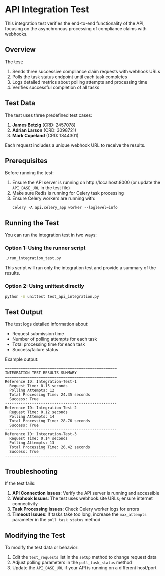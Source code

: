 # API Integration Test

This integration test verifies the end-to-end functionality of the API, focusing on the asynchronous processing of compliance claims with webhooks.

## Overview

The test:
1. Sends three successive compliance claim requests with webhook URLs
2. Polls the task status endpoint until each task completes
3. Logs detailed metrics about polling attempts and processing time
4. Verifies successful completion of all tasks

## Test Data

The test uses three predefined test cases:

1. **James Betzig** (CRD: 2457078)
2. **Adrian Larson** (CRD: 3098721)
3. **Mark Copeland** (CRD: 1844301)

Each request includes a unique webhook URL to receive the results.

## Prerequisites

Before running the test:

1. Ensure the API server is running on http://localhost:8000 (or update the `API_BASE_URL` in the test file)
2. Make sure Redis is running for Celery task processing
3. Ensure Celery workers are running with:
   ```
   celery -A api.celery_app worker --loglevel=info
   ```

## Running the Test

You can run the integration test in two ways:

### Option 1: Using the runner script

```bash
./run_integration_test.py
```

This script will run only the integration test and provide a summary of the results.

### Option 2: Using unittest directly

```bash
python -m unittest test_api_integration.py
```

## Test Output

The test logs detailed information about:

- Request submission time
- Number of polling attempts for each task
- Total processing time for each task
- Success/failure status

Example output:

```
==================================================
INTEGRATION TEST RESULTS SUMMARY
==================================================
Reference ID: Integration-Test-1
  Request Time: 0.15 seconds
  Polling Attempts: 12
  Total Processing Time: 24.35 seconds
  Success: True
--------------------------------------------------
Reference ID: Integration-Test-2
  Request Time: 0.12 seconds
  Polling Attempts: 14
  Total Processing Time: 28.76 seconds
  Success: True
--------------------------------------------------
Reference ID: Integration-Test-3
  Request Time: 0.14 seconds
  Polling Attempts: 13
  Total Processing Time: 26.42 seconds
  Success: True
--------------------------------------------------
```

## Troubleshooting

If the test fails:

1. **API Connection Issues**: Verify the API server is running and accessible
2. **Webhook Issues**: The test uses webhook.site URLs; ensure internet connectivity
3. **Task Processing Issues**: Check Celery worker logs for errors
4. **Timeout Issues**: If tasks take too long, increase the `max_attempts` parameter in the `poll_task_status` method

## Modifying the Test

To modify the test data or behavior:

1. Edit the `test_requests` list in the `setUp` method to change request data
2. Adjust polling parameters in the `poll_task_status` method
3. Update the `API_BASE_URL` if your API is running on a different host/port